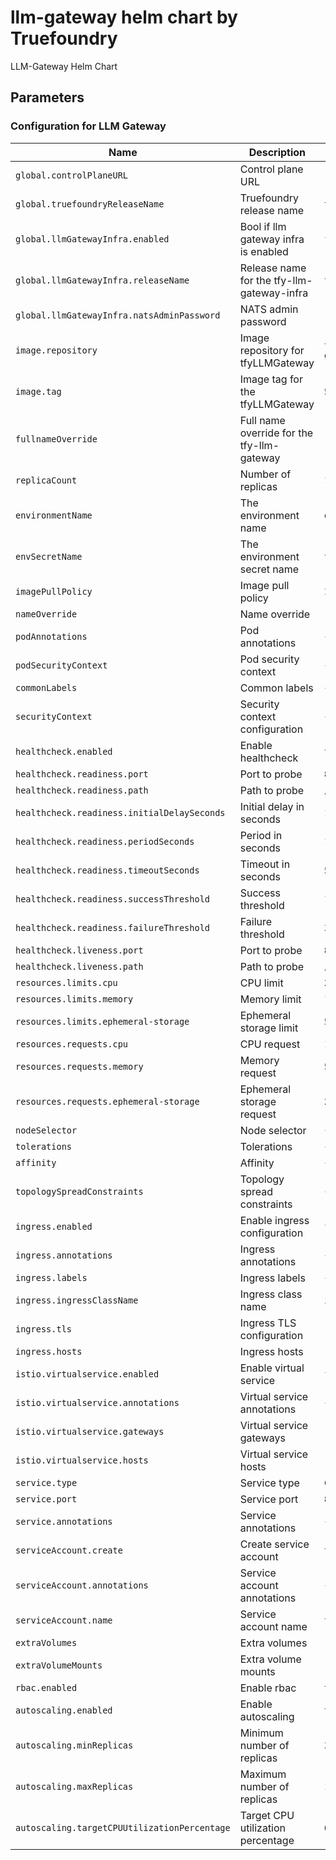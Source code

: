 # llm-gateway helm chart by Truefoundry
LLM-Gateway Helm Chart 

## Parameters

### Configuration for LLM Gateway

| Name                                         | Description                                | Value                                             |
| -------------------------------------------- | ------------------------------------------ | ------------------------------------------------- |
| `global.controlPlaneURL`                     | Control plane URL                          | `""`                                              |
| `global.truefoundryReleaseName`              | Truefoundry release name                   | `truefoundry`                                     |
| `global.llmGatewayInfra.enabled`             | Bool if llm gateway infra is enabled       | `false`                                           |
| `global.llmGatewayInfra.releaseName`         | Release name for the tfy-llm-gateway-infra | `tfy-llm-gateway-infra`                           |
| `global.llmGatewayInfra.natsAdminPassword`   | NATS admin password                        | `""`                                              |
| `image.repository`                           | Image repository for tfyLLMGateway         | `tfy.jfrog.io/tfy-private-images/tfy-llm-gateway` |
| `image.tag`                                  | Image tag for the tfyLLMGateway            | `52b24865cdb4e136f899bbc8e473b8905de5d56b`        |
| `fullnameOverride`                           | Full name override for the tfy-llm-gateway | `""`                                              |
| `replicaCount`                               | Number of replicas                         | `1`                                               |
| `environmentName`                            | The environment name                       | `default`                                         |
| `envSecretName`                              | The environment secret name                | `tfy-llm-gateway-env-secret`                      |
| `imagePullPolicy`                            | Image pull policy                          | `IfNotPresent`                                    |
| `nameOverride`                               | Name override                              | `""`                                              |
| `podAnnotations`                             | Pod annotations                            | `{}`                                              |
| `podSecurityContext`                         | Pod security context                       | `{}`                                              |
| `commonLabels`                               | Common labels                              | `{}`                                              |
| `securityContext`                            | Security context configuration             | `{}`                                              |
| `healthcheck.enabled`                        | Enable healthcheck                         | `true`                                            |
| `healthcheck.readiness.port`                 | Port to probe                              | `8787`                                            |
| `healthcheck.readiness.path`                 | Path to probe                              | `/`                                               |
| `healthcheck.readiness.initialDelaySeconds`  | Initial delay in seconds                   | `10`                                              |
| `healthcheck.readiness.periodSeconds`        | Period in seconds                          | `10`                                              |
| `healthcheck.readiness.timeoutSeconds`       | Timeout in seconds                         | `5`                                               |
| `healthcheck.readiness.successThreshold`     | Success threshold                          | `1`                                               |
| `healthcheck.readiness.failureThreshold`     | Failure threshold                          | `3`                                               |
| `healthcheck.liveness.port`                  | Port to probe                              | `8787`                                            |
| `healthcheck.liveness.path`                  | Path to probe                              | `/`                                               |
| `resources.limits.cpu`                       | CPU limit                                  | `2`                                               |
| `resources.limits.memory`                    | Memory limit                               | `1024Mi`                                          |
| `resources.limits.ephemeral-storage`         | Ephemeral storage limit                    | `512Mi`                                           |
| `resources.requests.cpu`                     | CPU request                                | `1`                                               |
| `resources.requests.memory`                  | Memory request                             | `512Mi`                                           |
| `resources.requests.ephemeral-storage`       | Ephemeral storage request                  | `256Mi`                                           |
| `nodeSelector`                               | Node selector                              | `{}`                                              |
| `tolerations`                                | Tolerations                                | `{}`                                              |
| `affinity`                                   | Affinity                                   | `{}`                                              |
| `topologySpreadConstraints`                  | Topology spread constraints                | `{}`                                              |
| `ingress.enabled`                            | Enable ingress configuration               | `false`                                           |
| `ingress.annotations`                        | Ingress annotations                        | `{}`                                              |
| `ingress.labels`                             | Ingress labels                             | `{}`                                              |
| `ingress.ingressClassName`                   | Ingress class name                         | `istio`                                           |
| `ingress.tls`                                | Ingress TLS configuration                  | `[]`                                              |
| `ingress.hosts`                              | Ingress hosts                              | `[]`                                              |
| `istio.virtualservice.enabled`               | Enable virtual service                     | `false`                                           |
| `istio.virtualservice.annotations`           | Virtual service annotations                | `{}`                                              |
| `istio.virtualservice.gateways`              | Virtual service gateways                   | `[]`                                              |
| `istio.virtualservice.hosts`                 | Virtual service hosts                      | `[]`                                              |
| `service.type`                               | Service type                               | `ClusterIP`                                       |
| `service.port`                               | Service port                               | `8787`                                            |
| `service.annotations`                        | Service annotations                        | `{}`                                              |
| `serviceAccount.create`                      | Create service account                     | `true`                                            |
| `serviceAccount.annotations`                 | Service account annotations                | `{}`                                              |
| `serviceAccount.name`                        | Service account name                       | `tfy-llm-gateway`                                 |
| `extraVolumes`                               | Extra volumes                              | `[]`                                              |
| `extraVolumeMounts`                          | Extra volume mounts                        | `[]`                                              |
| `rbac.enabled`                               | Enable rbac                                | `true`                                            |
| `autoscaling.enabled`                        | Enable autoscaling                         | `true`                                            |
| `autoscaling.minReplicas`                    | Minimum number of replicas                 | `3`                                               |
| `autoscaling.maxReplicas`                    | Maximum number of replicas                 | `100`                                             |
| `autoscaling.targetCPUUtilizationPercentage` | Target CPU utilization percentage          | `60`                                              |
